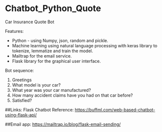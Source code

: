# Chatbot_Python_Quote
Car Insurance Quote Bot

Features:
* Python - using Numpy, json, random and pickle.
* Machine learning using natural language processing with keras library to tokenize, lemmatize and train the model.
* Mailtrap for the email service.
* Flask library for the graphical user interface.

Bot sequence:
1. Greetings
2. What model is your car?
3. What year was your car manufactured?
4. How many accident claims have you had on that car before?
5. Satisfied?

##Links:
Flask Chatbot
Reference: https://buffml.com/web-based-chatbot-using-flask-api/

##Email app:
https://mailtrap.io/blog/flask-email-sending/
